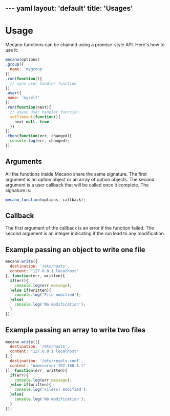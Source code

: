 --- yaml
layout: 'default'
title: 'Usages'
---

# Usage

Mecano functions can be chained using a promise-style API. Here's
how to use it:

```js
mecano(options)
.group({
  name: 'mygroup'
})
.run(function(){
  // sync user handler function
})
.user({
 name: 'myself' 
})
.run(function(next){
  // async user handler function
  setTimeout(function(){
    next null, true
  })
})
.then(function(err, changed){
  console.log(err, changed);
});
```

## Arguments

All the functions inside Mecano share the same signature. The first argument is
an option object or an array of option objects. The second argument is a user
callback that will be called once it complete. The signature is:

```js
mecano_function(options, callback);
```

## Callback

The first argument of the callback is an error if the function failed. The
second argument is an integer indicating if the run lead to any modification.

## Example passing an object to write one file

```js
mecano.write({
  destination: '/etc/hosts',
  content: "127.0.0.1 localhost"
}, function(err, written){
  if(err){
    console.log(err.message);
  }else if(written){
    console.log('File modified');
  }else{
    console.log('No modification');
  }
});
```

## Example passing an array to write two files

```js
mecano.write([{
  destination: '/etc/hosts',
  content: "127.0.0.1 localhost"
},{
  destination: '/etc/resolv.conf',
  content: "nameserver 192.168.1.1"
}], function(err, written){
  if(err){
    console.log(err.message);
  }else if(written){
    console.log('File(s) modified');
  }else{
    console.log('No modification');
  }
});
```
